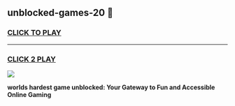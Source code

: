 
## unblocked-games-20 👋
<h3>
<a href="https://premium.freeplayer.one?title=unblocked-games-20&ref=14F">CLICK TO PLAY</a></h3>
<hr>

<h3>
<a href="https://premium.freeplayer.one?title=unblocked-games-20&ref=14F">CLICK 2 PLAY</a>
  
</h3>

<a href="https://premium.freeplayer.one?title=unblocked-games-20&ref=12F/"><img src="https://clearcache.store/games.png"></a>


**worlds hardest game unblocked: Your Gateway to Fun and Accessible Online Gaming**
